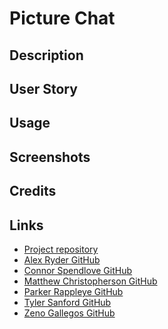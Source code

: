 # Picture Chat

## Description


## User Story


## Usage


## Screenshots


## Credits


## Links
- [Project repository](https://github.com/Matt-Christopherson/picture-chat)
- [Alex Ryder GitHub](https://github.com/Zorzorac05)
- [Connor Spendlove GitHub](https://github.com/ConnorSpendlove)
- [Matthew Christopherson GitHub](https://github.com/Matt-Christopherson)
- [Parker Rappleye GitHub](https://github.com/prappleman)
- [Tyler Sanford GitHub]()
- [Zeno Gallegos GitHub](https://github.com/zenogallegos)

<!-- This template provides a minimal setup to get React working in Vite with HMR and some ESLint rules.

Currently, two official plugins are available:

- [@vitejs/plugin-react](https://github.com/vitejs/vite-plugin-react/blob/main/packages/plugin-react/README.md) uses [Babel](https://babeljs.io/) for Fast Refresh
- [@vitejs/plugin-react-swc](https://github.com/vitejs/vite-plugin-react-swc) uses [SWC](https://swc.rs/) for Fast Refresh -->
